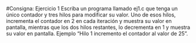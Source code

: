 #Consigna: Ejercicio 1
Escriba un programa llamado ej1.c que tenga un único contador y tres hilos para
modificar su valor. Uno de esos hilos, incrementa el contador en 2 en cada iteración y
muestra su valor en pantalla, mientras que los dos hilos restantes, lo decrementa en 1 y
muestra su valor en pantalla. Ejemplo “Hilo 1 incremento el contador al valor de 25”.
